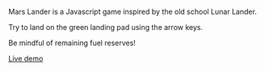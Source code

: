 Mars Lander is a Javascript game inspired by the old school Lunar Lander.

Try to land on the green landing pad using the arrow keys.

Be mindful of remaining fuel reserves!

[Live demo][link]

[link]: http://croquetpro.github.io/Marslander
